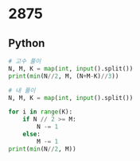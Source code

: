 # 2875

## Python

```python
# 고수 풀이
N, M, K = map(int, input().split())
print(min(N//2, M, (N+M-K)//3))
```

```python
# 내 풀이
N, M, K = map(int, input().split())

for i in range(K):
    if N // 2 >= M:
        N -= 1
    else:
        M -= 1
print(min(N//2, M))

```
